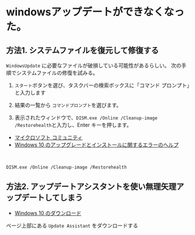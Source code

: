 # windowsアップデートができなくなった。

## 方法1. システムファイルを復元して修復する

`WindowsUpdate` に必要なファイルが破損している可能性があるらしい。
次の手順でシステムファイルの修復を試みる。


1. `スタート`ボタンを選び、タスクバーの検索ボックスに「コマンド プロンプト」と入力します

2. 結果の一覧から `コマンドプロンプト`を選びます。

3. 表示されたウィンドウで、`DISM.exe /Online /Cleanup-image /Restorehealth`と入力し、Enter キーを押します。


* [マイクロソフト コミュニティ](https://answers.microsoft.com/ja-jp/windows/forum/windows_10-update/windows/0f7da171-6236-480a-aba7-7c1cd7c348f4)
* [Windows 10 のアップグレードとインストールに関するエラーのヘルプ](https://support.microsoft.com/ja-jp/windows/windows-10-%E3%81%AE%E3%82%A2%E3%83%83%E3%83%97%E3%82%B0%E3%83%AC%E3%83%BC%E3%83%89%E3%81%A8%E3%82%A4%E3%83%B3%E3%82%B9%E3%83%88%E3%83%BC%E3%83%AB%E3%81%AB%E9%96%A2%E3%81%99%E3%82%8B%E3%82%A8%E3%83%A9%E3%83%BC%E3%81%AE%E3%83%98%E3%83%AB%E3%83%97-ea144c24-513d-a60e-40df-31ff78b3158a)
<br />


```
DISM.exe /Online /Cleanup-image /Restorehealth
```

## 方法2. アップデートアシスタントを使い無理矢理アップデートしてしまう

* [Windows 10 のダウンロード](https://www.microsoft.com/ja-jp/software-download/windows10%E3%80%80)

ページ上部にある `Update Assistant` をダウンロードする